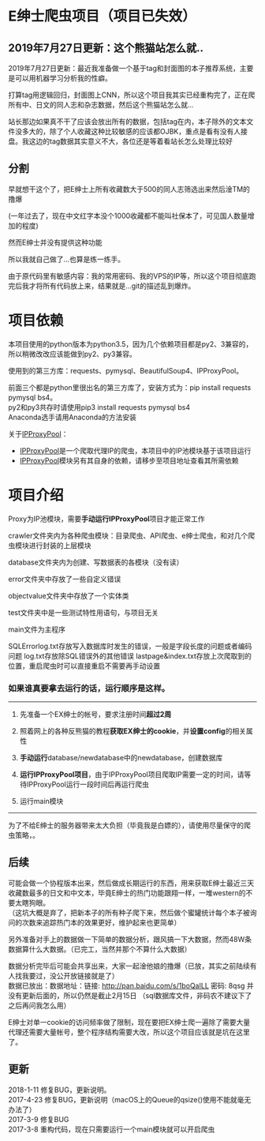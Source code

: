 # E绅士爬虫项目（项目已失效）

## 2019年7月27日更新：这个熊猫站怎么就..

2019年7月27日更新：最近我准备做一个基于tag和封面图的本子推荐系统，主要是可以用机器学习分析我的性癖。

打算tag用逻辑回归，封面图上CNN，所以这个项目我其实已经重构完了，正在爬所有中、日文的同人志和杂志数据，然后这个熊猫站怎么就...

站长那边如果真不干了应该会放出所有的数据，包括tag在内，本子除外的文本文件没多大的，除了个人收藏这种比较敏感的应该都OJBK，重点是看有没有人接盘。我这边的tag数据其实意义不大，各位还是等着看站长怎么处理比较好

## 分割

早就想干这个了，把E绅士上所有收藏数大于500的同人志筛选出来然后淦TM的撸爆

(一年过去了，现在中文红字本没个1000收藏都不能叫社保本了，可见国人数量增加的程度)

然而E绅士并没有提供这种功能

所以我就自己做了...也算是练一练手。

由于原代码里有敏感内容：我的常用密码、我的VPS的IP等，所以这个项目彻底跑完后我才将所有代码放上来，结果就是...git的描述乱到爆炸。

# 项目依赖

本项目使用的python版本为python3.5，因为几个依赖项目都是py2、3兼容的，所以稍微改改应该能做到py2、py3兼容。

使用到的第三方库：requests、pymysql、BeautifulSoup4、IPProxyPool。  

前面三个都是python里很出名的第三方库了，安装方式为：pip install requests pymysql bs4。  
py2和py3共存时请使用pip3 install requests pymysql bs4  
Anaconda选手请用Anaconda的方法安装

关于[IPProxyPool](https://github.com/qiyeboy/IPProxyPool)：

* [IPProxyPool](https://github.com/qiyeboy/IPProxyPool)是一个爬取代理IP的爬虫，本项目中的IP池模块基于该项目运行
* [IPProxyPool](https://github.com/qiyeboy/IPProxyPool)模块另有其自身的依赖，请移步至项目地址查看其所需依赖

# 项目介绍

Proxy为IP池模块，需要**手动运行IPProxyPool**项目才能正常工作

crawler文件夹内为各种爬虫模块：目录爬虫、API爬虫、e绅士爬虫，和对几个爬虫模块进行封装的上层模块

database文件夹内为创建、写数据表的各模块（没有读）

error文件夹中存放了一些自定义错误

objectvalue文件夹中存放了一个实体类

test文件夹中是一些测试特性用语句，与项目无关

main文件为主程序

SQLErrorlog.txt存放写入数据库时发生的错误，一般是字段长度的问题或者编码问题
log.txt存放除SQL错误外的其他错误
lastpage&index.txt存放上次爬取到的位置，重启爬虫时可以直接重启不需要再手动设置

### 如果谁真要拿去运行的话，运行顺序是这样。
___

1. 先准备一个EX绅士的帐号，要求注册时间**超过2周**

2. 照着网上的各种反熊猫的教程**获取EX绅士的cookie**，并**设置config**的相关属性

3. **手动运行**database/newdatabase中的newdatabase，创建数据库

4. **运行IPProxyPool项目**，由于IPProxyPool项目爬取IP需要一定的时间，请等待IPProxyPool运行一段时间后再运行爬虫

5. 运行main模块
___

为了不给E绅士的服务器带来太大负担（毕竟我是白嫖的），请使用尽量保守的爬虫策略，。



## 后续
可能会做一个协程版本出来，然后做成长期运行的东西，用来获取E绅士最近三天收藏数最多的日文和中文本，毕竟E绅士的热门功能跟翔一样，一堆western的不要太瞎狗眼。  
（这坑大概是弃了，把新本子的所有种子爬下来，然后做个蜜罐统计每个本子被询问的次数来追踪热门本的效果更好，维护起来也更简单）

另外准备对手上的数据做一下简单的数据分析，跟风搞一下大数据，然而48W条数据算什么大数据。（已完工，当然并那个不算什么大数据）

数据分析完毕后可能会共享出来，大家一起淦他娘的撸爆（已放，其实之前陆续有人找我要过，没公开放链接就是了）  
数据已放出：数据地址：链接: http://pan.baidu.com/s/1boQaILL 密码: 8qsg  并没有更新后面的，所以仍然是截止2月15日
（sql数据库文件，非码农不建议下了之后再问我怎么用）

E绅士对单一cookie的访问频率做了限制，现在要把EX绅士爬一遍除了需要大量代理还需要大量帐号，整个程序结构需要大改，所以这个项目应该就是坑在这里了。

## 更新
2018-1-11 修复BUG，更新说明。  
2017-4-23 修复BUG，更新说明（macOS上的Queue的qsize()使用不能就毫无办法了）  
2017-3-9 修复BUG  
2017-3-8 重构代码，现在只需要运行一个main模块就可以开启爬虫
